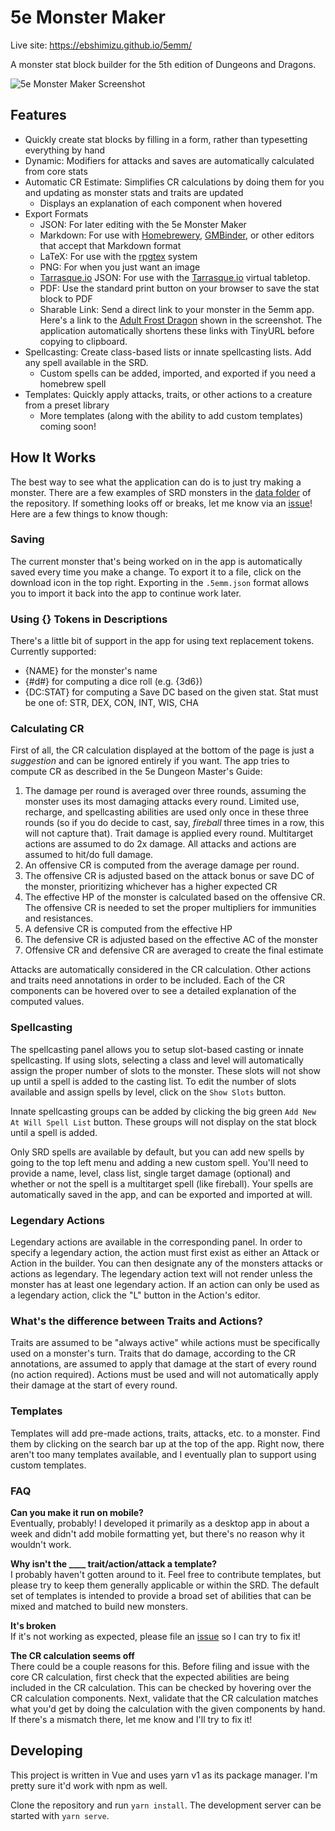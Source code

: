 # 5e Monster Maker
Live site: https://ebshimizu.github.io/5emm/

A monster stat block builder for the 5th edition of Dungeons and Dragons.

![5e Monster Maker Screenshot](https://ebshimizu.github.io/5emm/readme-image.png)

## Features
- Quickly create stat blocks by filling in a form, rather than typesetting everything by hand
- Dynamic: Modifiers for attacks and saves are automatically calculated from core stats
- Automatic CR Estimate: Simplifies CR calculations by doing them for you and updating as monster stats and traits are updated
  - Displays an explanation of each component when hovered
- Export Formats
  - JSON: For later editing with the 5e Monster Maker
  - Markdown: For use with [Homebrewery](https://homebrewery.naturalcrit.com/), [GMBinder](https://www.gmbinder.com/), or other editors that accept that Markdown format
  - LaTeX: For use with the [rpgtex](https://github.com/rpgtex/DND-5e-LaTeX-Template) system
  - PNG: For when you just want an image
  - [Tarrasque.io](https://tarrasque.io/) JSON: For use with the [Tarrasque.io](https://tarrasque.io) virtual tabletop.
  - PDF: Use the standard print button on your browser to save the stat block to PDF
  - Sharable Link: Send a direct link to your monster in the 5emm app. Here's a link to the [Adult Frost Dragon](http://ebshimizu.github.io/5emm/?data=XQAAAAJWIQAAAAAAAABtCEZnsRpjhOaDW-0EDzn-Jc0RM-Hcjh9I9xaMehBNoAdwVaNRbivhZuoHswuG2zGamLKjM8lDOG3FY_2bIkjcIjRP-TDsfEVEjwHLYuCe_b4N-teBQNOG5s8UynGcWXysoh8FQd8ycbpngmzgYZQWIMgKQUG-cMJs8C1XpZAEhxYaaWMEC2E3cAY4f7zFBSV7nAHSob03FSgClvVWf_VW4REF7gBWfd-Dm6HnL5fvgEuqZIjeAhtHGzQiYapi43-JzBlyUcCo-GK78BnRYVjK-IZLnc30awnh-3P4wCKhVctGjcZhr1s1dDWIVkPqyHRqZ5kieQP1MXJo0zgC_mzXB-4jzq-EXn-VKp1rv3aOOESvsO3EW9mYQqoWb2HM_Lp31djsJ009-eBS3ax0DF7MKwnBZB2qE59zOB_fHVRd1ncLyaDkjvLkhT5ItJvfL5s9T6f32i_h7CeeifQHg_2VRe5VMdnZE6k19UQlVQa95mNHKVdEY4aNM26kazR0vI5hLmoef0emSqZ6cjOsuL5Zhcg463w91ZCakMTxeLaa6iDu-nUlWe1KaS7t52z7_PmSSOUBMmniqD3_bWC9NHbrpM7P7y_Xyx0V_aiwbEY8qFozF-W6zEHY-84h-lLZ5oSZv7WkImfSnDsHxj3F8WDOREF6Zv-czixeD9eduzXu6bN0r-DGgCEnGvUUKFaDqmHUkwc_rku8VwGFcUiwAusebIETqQpvf8ieQQkRDB4sco2MS6aV1D9K2GGkVSzOX3dvLbyXtGUGTC_RxD4IzsEz-PWIMSJMhC4oDDs0XZXY0hLvaFEMLa8ShdeEOw2muaqG274N_rYitriQ_f2O-dlli_ToLtZ8BhQeA1fHwwi8Ec1-CpYyl2h9VYtNGpf7t5tyFd1lOdaW9tVAg_Kvq5z3CJNFf6mlFJcplDMHroDHdFErR8-tmCdGzjLIheYrbkUPdIiZSR-4rx_TPGifYcGPsKx59tJIKgBi6f_GrMegicqVdsb6mc_Wb3imkq76-64iS4SFZvkFiLvT3uUsQQXXffjuo-rKqK22MWAxgc7meR8a4n6nb78_RJPN_o4xrhyOOgyKQ1KdERztKfc32OjLkmed0HMRrBrbrc9XjQCQQEELgMub8E672hzKabCYmLLTeezNDts2IMlq0K16hqRrKvlKFxiYko--TfWG498EzB7F3ONf04x2Xm_18gnwN2XRbpP5CyaGADl7nIYjbFmIzlgrvcPbzsFnJ1WPmPmyCNLkI8Rm3qWrAmRytCrh-jTOrjwx-EU5urNgLBjyd374adg-uf7vnEOTqjsmxrMwNwxVDShW_jqHqfnFVoNTLL5ztIwLM61AJVRtRFucWFP5hs20ZYi7aufC8FVyvXfidHZ4a-0d83Zk13qU31as1nf9YLInoPg4JjNGJfPPGJ8YEgsFZbzsS59IqjPdumVRlcHukTwef4f2I4oE6wjNXw2Ma22CRd8kPOjD5IRqx5t8PSknqL7me9Vt36-UHPZBzKd4P5uXeySOqj-gTwFHbvMBMg6F_LA0OxW_jyX2_MTc0Ofu7cO3LjhLb5P4GD9vp3AFSwHd-WMR_A7mSUHJNCR5lAwcE0lRR223HnuivV2yK-l3JQwt_05Z264uzzyKQ49QueLhjfNU6Jd3Y18RUeDxdChaJboAdPhU3BGYkpzsEl5P2eOd9dyFBPK1nW_00qAnzmlRdSekTg_Vc7l0iX8rsmhfe_oB4y93R9PhxRGhYY61DRC8vy2SJ6sBm8-yDRE4L7ydod6Z6-TnJ0VbFSrcFRWXmOIb76faysZlHaMFk1j1Xk8J_vt6QEmY5tX4Pu-WKSbZk_i2v9IEbdBjIkTTQ7Kaw5v9dOfD_8Qq6XiFuPrlfhkEPO3LJl0w9gwdSNnosaZ9F4vPx8RMnLJgaahTRHj4YEdRYVddrTpa5J3K-O_8xbHWpPAIWWT61B9RFNmo08MFjR2TiqCc6A6d3mrpYf6WpArfvXNMHiJYUgxpLxqfvtbezdW8kA40Qmf2Zpow4XR1EeLPiNcZE9TCYEFIvC67U_8aOEwQTurwfMYpUDb2ODc01QiztktrZIqXmEHO4c8pv0bfuo29j9HEbIEZspAQY3ggRtkklVNsPMLLo5d4mlYkht8F2QHuz3pCTN-UhvGbwxh0F78I-TQ_ejHUYN-4FpnyVOWr1bQNeqlHOXCZY0-gsKG09GFXqyGv0W0m3HKDvFRSeTB3Bz61FKrCyg_c1cpjf7fCftm1oybRnxbPJg30YnWYd03aoA-J4zuaRel7OxXYBsRr5d-S5mcIbD6FU5hU00-eQxboJGKOnbiB6on1q_tZLcVaD3zt2ral7VlV4hWWqBmQ6q0Bymfos2nQnJpo6SyjWmbc2DdHWLydDkW9SpR3-w-LtwpXRxT1LXLVjZsrjtF5EN1emz4H-4Sf32xDPXFDLl770MzkKQV-jdOF-cU15vD2kNpC_VwQyzaiCq7Ju8gVmyQJvaJ9pcfOjHflZfFnEZG-tgp6WRFCaawL3lKwZx5cV9-C1aAoviP45obpBbhVUtvkojFrAnrTZt1sccTBHV0oeP1ijeaRZitCKHncdJpaa4nmmZY3STz2uvwIqJcrZKm8azqlRRg3QxUHKcmlooqLEv5DxowKYx-DQ_7LAcYx0J6V2oY7WGsX-JjGM3sNzwpNCPR-L_Qkcq3TfA9VAdU7I2Pq048XkGkM0KQm1VMQQL8he9b5kjKaoVJnLidnUVTjom8QtlRtKyyHNzFrwog3RT_nP0C0gs5f2-IO5Dd7li5-wkQnuIY3667YLzQNkHSibUtV90X4WoQnbDSFWgyxx_h_4_-YHjtmic6MsTXspOmzFdJ8g_eU5e6jKNyLQEM8WujRiNLLwSMbyeWBgCD-VhKqhqctMufLj_0KNCA1zP2znzT4YNSeuiiDSbvzJh27Qp4OD0hiKvdqcbGi3p8kVNU-lo74G3LycKVdi_smsMkXo9wl5KH-rmTg_z77MyJW3e9J-1m2treUSm1XLjOHEkjyfYlfsyWKLtUgGBBK4Crk7tU_AhJa3kJDf2_US6KanvQTA7OBuwDPUGx2SOVKM1EoCCizzNNTwIQhh0DZF9tXWV221umFCkiYZQDGC8T2gKQI5lUQZirIqJ_pT3NRPJI9luUIKI5NhKch0nYYmlQMXFsfgZk3Q1P8M-RUOA8K2VVRzPyaxfAYB7KhYocCl587zeM982u5akrPMq4a8SFoI6EPBDyq8tqvccpGr5iYiH6gWWjzH_44pvv1dtT-NoqmSJnXSbnsF14Ks7zJdbiOkv-QyVV6uYfQgCjkKo3E8kL_jRdb_sR9cFpmxwp4IjdA2_i-l9GQ-68jNe45mPmU91lcAkv43kQgf6ncBMzBYUnOD8ufoCCFw-DCAUW1eXufaSaemUX897chnM2FZQwVPiBtOh5jV-jJQqfLwAklQAQ6DzGZwqiiOoUw6jXhP31q2RsTC54svPj_8rWwPA) shown in the screenshot. The application automatically shortens these links with TinyURL before copying to clipboard.
- Spellcasting: Create class-based lists or innate spellcasting lists. Add any spell available in the SRD.
  - Custom spells can be added, imported, and exported if you need a homebrew spell
- Templates: Quickly apply attacks, traits, or other actions to a creature from a preset library
  - More templates (along with the ability to add custom templates) coming soon!

## How It Works
The best way to see what the application can do is to just try making a monster. There are a few examples of SRD monsters in the [data folder](https://github.com/ebshimizu/5e-monster-maker/tree/master/src/data/templates/monsters) of the repository. If something looks off or breaks, let me know via an [issue](https://github.com/ebshimizu/5e-monster-maker/issues)! Here are a few things to know though:

### Saving
The current monster that's being worked on in the app is automatically saved every time you make a change. To export it to a file, click on the download icon in the top right. Exporting in the `.5emm.json` format allows you to import it back into the app to continue work later.

### Using {} Tokens in Descriptions
There's a little bit of support in the app for using text replacement tokens. Currently supported:
- {NAME} for the monster's name
- {#d#} for computing a dice roll (e.g. {3d6})
- {DC:STAT} for computing a Save DC based on the given stat. Stat must be one of: STR, DEX, CON, INT, WIS, CHA

### Calculating CR
First of all, the CR calculation displayed at the bottom of the page is just a *suggestion* and can be ignored entirely if you want. The app tries to compute CR as described in the 5e Dungeon Master's Guide:

1. The damage per round is averaged over three rounds, assuming the monster uses its most damaging attacks every round. Limited use, recharge, and spellcasting abilities are used only once in these three rounds (so if you do decide to cast, say, *fireball* three times in a row, this will not capture that). Trait damage is applied every round. Multitarget actions are assumed to do 2x damage. All attacks and actions are assumed to hit/do full damage.
2. An offensive CR is computed from the average damage per round.
3. The offensive CR is adjusted based on the attack bonus or save DC of the monster, prioritizing whichever has a higher expected CR
4. The effective HP of the monster is calculated based on the offensive CR. The offensive CR is needed to set the proper multipliers for immunities and resistances.
5. A defensive CR is computed from the effective HP
6. The defensive CR is adjusted based on the effective AC of the monster
7. Offensive CR and defensive CR are averaged to create the final estimate

Attacks are automatically considered in the CR calculation. Other actions and traits need annotations in order to be included. Each of the CR components can be hovered over to see a detailed explanation of the computed values.

### Spellcasting
The spellcasting panel allows you to setup slot-based casting or innate spellcasting. If using slots, selecting a class and level will automatically assign the proper number of slots to the monster. These slots will not show up until a spell is added to the casting list. To edit the number of slots available and assign spells by level, click on the `Show Slots` button.

Innate spellcasting groups can be added by clicking the big green `Add New At Will Spell List` button. These groups will not display on the stat block until a spell is added.

Only SRD spells are available by default, but you can add new spells by going to the top left menu and adding a new custom spell. You'll need to provide a name, level, class list, single target damage (optional) and whether or not the spell is a multitarget spell (like fireball). Your spells are automatically saved in the app, and can be exported and imported at will.

### Legendary Actions
Legendary actions are available in the corresponding panel. In order to specify a legendary action, the action must first exist as either an Attack or Action in the builder. You can then designate any of the monsters attacks or actions as legendary. The legendary action text will not render unless the monster has at least one legendary action. If an action can only be used as a legendary action, click the "L" button in the Action's editor.

### What's the difference between Traits and Actions?
Traits are assumed to be "always active" while actions must be specifically used on a monster's turn. Traits that do damage, according to the CR annotations, are assumed to apply that damage at the start of every round (no action required). Actions must be used and will not automatically apply their damage at the start of every round.

### Templates
Templates will add pre-made actions, traits, attacks, etc. to a monster. Find them by clicking on the search bar up at the top of the app. Right now, there aren't too many templates available, and I eventually plan to support using custom templates.

### FAQ
**Can you make it run on mobile?**  
Eventually, probably! I developed it primarily as a desktop app in about a week and didn't add mobile formatting yet, but there's no reason why it wouldn't work.

**Why isn't the ____ trait/action/attack a template?**  
I probably haven't gotten around to it. Feel free to contribute templates, but please try to keep them generally applicable or within the SRD. The default set of templates is intended to provide a broad set of abilities that can be mixed and matched to build new monsters.

**It's broken**  
If it's not working as expected, please file an [issue](https://github.com/ebshimizu/5e-monster-maker/issues) so I can try to fix it!

**The CR calculation seems off**  
There could be a couple reasons for this. Before filing and issue with the core CR calculation, first check that the expected abilities are being included in the CR calculation. This can be checked by hovering over the CR calculation components. Next, validate that the CR calculation matches what you'd get by doing the calculation with the given components by hand. If there's a mismatch there, let me know and I'll try to fix it!

## Developing

This project is written in Vue and uses yarn v1 as its package manager. I'm pretty sure it'd work with npm as well.

Clone the repository and run `yarn install`. The development server can be started with `yarn serve`.